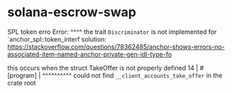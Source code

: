 # solana-escrow-swap

SPL token erro
Error:
^^^^ the trait `Discriminator` is not implemented for `anchor_spl::token_interf
solution:
https://stackoverflow.com/questions/78362485/anchor-shows-errors-no-associated-item-named-anchor-private-gen-idl-type-fo

this occurs when the struct TakeOffer is not properly defined
14 | #[program]
   | ^^^^^^^^^^ could not find `__client_accounts_take_offer` in the crate root

